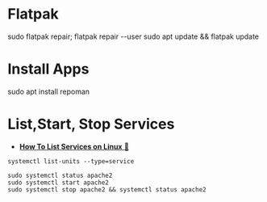 # Flatpak

sudo flatpak repair; flatpak repair --user
sudo apt update && flatpak update


# Install Apps
sudo apt install repoman


# List,Start, Stop Services
- [**How To List Services on Linux** &#128279;](https://devconnected.com/how-to-list-services-on-linux/)
```
systemctl list-units --type=service
```

```
sudo systemctl status apache2
sudo systemctl start apache2
sudo systemctl stop apache2 && systemctl status apache2
```
